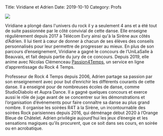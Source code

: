 Title: Viridiane et Adrien 
Date: 2019-10-10
Category: Profs 

![](/images/viridiane_adrien.jpg)

Viridiane a plongé dans l'univers du rock il y a seulement 4 ans et a été tout de suite passionnée par le côté convivial de cette danse. Elle enseigne régulièrement depuis 2017 à Télécom Evry ainsi qu'à la Sirène aux côtés d’Adrien. Il lui tient à cœur de donner à chacun de ses élèves des conseils personnalisés pour leur permettre de progresser au mieux. En plus de son parcours d’enseignement, Viridiane a gagné le concours de l’UniLaSalle à Beauvais, et fait depuis partie du jury de ce concours. 
Depuis 2019, elle anime avec Nicolas Clémenceau [Passion4Temps](www.passion4temps.com), un service en ligne d’apprentissage du Rock 4 Temps.

Professeur de Rock 4 Temps depuis 2006, Adrien partage sa passion par son enseignement avec pour but d’enrichir les différents courants de cette danse. Il a enseigné pour de nombreuses écoles de danse, comme StudioDiabolo et Aupra Dance. Il a gagné quelques concours et exerce aussi le rôle de juge avant de se concentrer sur les démonstrations et l’organisation d’événements pour faire connaître sa danse au plus grand nombre. Il organise les soirées R4T à la Sirène, un incontournable des soirées Rock parisiennes depuis 2016, qui déménage début 2020 à l’Orange Bleue de Châtelet. Adrien privilégie aujourd’hui les jeux d’énergie et les sensations magiques qu’ils  procurent, que ce soit dans ses cours, en soirée ou en acrobatique.
